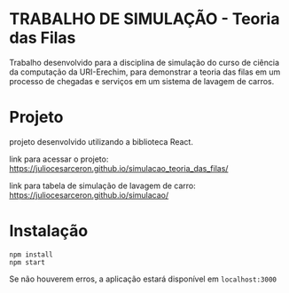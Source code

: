# TRABALHO DE SIMULAÇÃO - Teoria das Filas

Trabalho desenvolvido para a disciplina de simulação do curso de ciência da computação da URI-Erechim, para demonstrar a teoria das filas em um processo de chegadas e serviços em um sistema de lavagem de carros.

# Projeto

projeto desenvolvido utilizando a biblioteca React.

link para acessar o projeto: https://juliocesarceron.github.io/simulacao_teoria_das_filas/

link para tabela de simulação de lavagem de carro: https://juliocesarceron.github.io/simulacao/ 

# Instalação

    npm install
    npm start

Se não houverem erros, a aplicação estará disponível em `localhost:3000`

